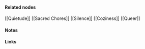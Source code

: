 ---
---






#### Related nodes

[[Quietude]]
[[Sacred Chores]]
[[Silence]]
[[Coziness]]
[[Queer]]


#### Notes

#### Links